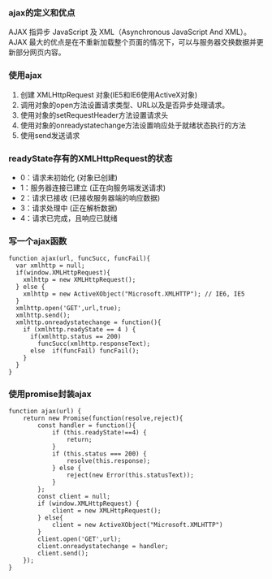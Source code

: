 ### ajax的定义和优点
AJAX 指异步 JavaScript 及 XML（Asynchronous JavaScript And XML）。
AJAX 最大的优点是在不重新加载整个页面的情况下，可以与服务器交换数据并更新部分网页内容。

### 使用ajax
1. 创建 XMLHttpRequest 对象(IE5和IE6使用ActiveX对象)
2. 调用对象的open方法设置请求类型、URL以及是否异步处理请求。
3. 使用对象的setRequestHeader方法设置请求头
4. 使用对象的onreadystatechange方法设置响应处于就绪状态执行的方法
5. 使用send发送请求

### readyState存有的XMLHttpRequest的状态
- 0：请求未初始化 (对象已创建)
- 1：服务器连接已建立 (正在向服务端发送请求)
- 2：请求已接收 (已接收服务器端的响应数据)
- 3：请求处理中 (正在解析数据)
- 4：请求已完成，且响应已就绪

### 写一个ajax函数
```
function ajax(url, funcSucc, funcFail){
  var xmlhttp = null;
  if(window.XMLHttpRequest){
    xmlhttp = new XMLHttpRequest();
  } else {
    xmlhttp = new ActiveXObject("Microsoft.XMLHTTP"); // IE6, IE5
  }
  xmlhttp.open('GET',url,true);
  xmlhttp.send();
  xmlhttp.onreadystatechange = function(){
    if (xmlhttp.readyState == 4 ) {
      if(xmlhttp.status == 200)
        funcSucc(xmlhttp.responseText);
      else  if(funcFail) funcFail();
    }
  }
}
```

### 使用promise封装ajax
```
function ajax(url) {
	return new Promise(function(resolve,reject){
		const handler = function(){
			if (this.readyState!==4) {
				return;
			}
			if (this.status === 200) {
				resolve(this.response);
			} else {
				reject(new Error(this.statusText));
			}
		};
		const client = null;
		if (window.XMLHttpRequest) {
			client = new XMLHttpRequest();
		} else{
			client = new ActiveXObject("Microsoft.XMLHTTP")
		}
		client.open('GET',url);
		client.onreadystatechange = handler;
		client.send();
	});
}
```
